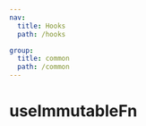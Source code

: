```yaml
---
nav:
  title: Hooks
  path: /hooks

group:
  title: common
  path: /common
---
```


<!-- TODO: 待补充 -->

# useImmutableFn
